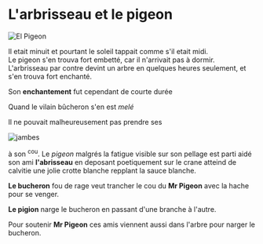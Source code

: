# L'arbrisseau et le pigeon

![El Pigeon](https://lemagdesanimaux.ouest-france.fr/images/dossiers/2020-11/pigeon-biset-084252.jpg)

Il etait minuit et pourtant le soleil tappait comme s'il etait midi.   
Le pigeon s'en trouva fort embetté, car il n'arrivait pas à dormir.  
L'arbrisseau par contre devint un arbre en quelques heures seulement, et s'en trouva fort enchanté. 

Son **enchantement** fut cependant de courte durée

Quand le vilain bûcheron s'en est *melé*

Il ne pouvait malheureusement pas prendre ses 

![jambes](https://decathlondom.franceolympique.com/decathlondom/fichiers/pages/fiches_techniques/sante/muscles/images/muscles-membre-inferieur.jpg) 

à son <sup>cou</sup>.
Le *pigeon* malgrés la fatigue visible sur son pellage est parti aidé son ami **l'abrisseau** en deposant poetiquement sur le crane atteind de calvitie une jolie crotte blanche repplant la sauce blanche.


**Le bucheron** fou de rage veut trancher le cou du **Mr Pigeon** avec la hache pour se venger.   

**Le pigion** narge le bucheron en passant d'une branche à l'autre. 

Pour soutenir **Mr Pigeon** ces amis viennent aussi dans l'arbre pour narger le bucheron.  
 